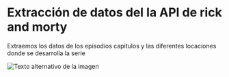 # Extracción de datos del la API de rick and morty

Extraemos los datos de los episodios capitulos y las diferentes locaciones donde se desarrolla la serie 

![Texto alternativo de la imagen]("imagenes/13.png")
